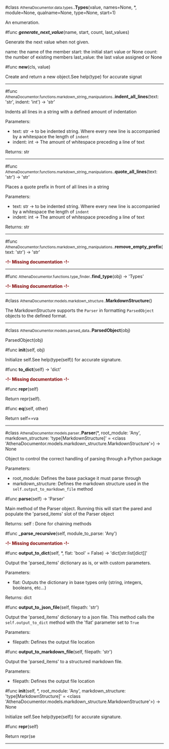 #class <small>AthenaDocumentor.data.types.</small>.**Types**(value, names=None, *, module=None, qualname=None, type=None, start=1)

An enumeration.

#func **_generate_next_value_**(name, start, count, last_values)

Generate the next value when not given.

name: the name of the member
start: the initial start value or None
count: the number of existing members
last_value: the last value assigned or None

#func **__new__**(cls, value)

Create and return a new object.See help(type) for accurate signat

---

#func <small>AthenaDocumentor.functions.markdown_string_manipulations.</small>.**indent_all_lines**(text: 'str', indent: 'int') -> 'str'

Indents all lines in a string with a defined amount of indentation

Parameters:
- text: str -> to be indented string.
Where every new line is accompanied by a whitespace the length of `indent`
- indent: int -> The amount of whitespace preceding a line of text

Returns:
str

---

#func <small>AthenaDocumentor.functions.markdown_string_manipulations.</small>.**quote_all_lines**(text: 'str') -> 'str'

Places a quote prefix in front of all lines in a string

Parameters:
- text: str -> to be indented string.
Where every new line is accompanied by a whitespace the length of `indent`
- indent: int -> The amount of whitespace preceding a line of text

Returns:
str

---

#func <small>AthenaDocumentor.functions.markdown_string_manipulations.</small>.**remove_empty_prefix**(text: 'str') -> 'str'

**<span style=color:maroon>-!- Missing documentation -!-</span>**

---

#func <small>AthenaDocumentor.functions.type_finder.</small>.**find_type**(obj) -> 'Types'

**<span style=color:maroon>-!- Missing documentation -!-</span>**

---

#class <small>AthenaDocumentor.models.markdown_structure.</small>.**MarkdownStructure**()

The MarkdownStructure supports the `Parser` in formatting `ParsedObject` objects to the defined format.



---

#class <small>AthenaDocumentor.models.parsed_data.</small>.**ParsedObject**(obj)

ParsedObject(obj)

#func **__init__**(self, obj)

Initialize self.See help(type(self)) for accurate signature.

#func **to_dict**(self) -> 'dict'

**<span style=color:maroon>-!- Missing documentation -!-</span>**

#func **__repr__**(self)

Return repr(self).

#func **__eq__**(self, other)

Return self==va

---

#class <small>AthenaDocumentor.models.parser.</small>.**Parser**(*, root_module: 'Any', markdown_structure: 'type[MarkdownStructure]' = <class 'AthenaDocumentor.models.markdown_structure.MarkdownStructure'>) -> None

Object to control the correct handling of parsing through a Python package

Parameters:
- root_module: Defines the base package it must parse through
- markdown_structure: Defines the markdown structure used in the `self.output_to_markdown_file` method

#func **parse**(self) -> 'Parser'

Main method of the Parser object.
Running this will start the pared and populate the 'parsed_items' slot of the Parser object

Returns:
self : Done for chaining methods

#func **_parse_recursive**(self, module_to_parse: 'Any')

**<span style=color:maroon>-!- Missing documentation -!-</span>**

#func **output_to_dict**(self, *, flat: 'bool' = False) -> 'dict[str:list[dict]]'

Output the 'parsed_items' dictionary as is, or with custom parameters.

Parameters:
- flat: Outputs the dictionary in base types only (string, integers, booleans, etc...)

Returns:
dict

#func **output_to_json_file**(self, filepath: 'str')

Output the 'parsed_items' dictionary to a json file.
This method calls the `self.output_to_dict` method with the 'flat' parameter set to `True`

Parameters:
- filepath: Defines the output file location

#func **output_to_markdown_file**(self, filepath: 'str')

Output the 'parsed_items' to a structured markdown file.

Parameters:
- filepath: Defines the output file location

#func **__init__**(self, *, root_module: 'Any', markdown_structure: 'type[MarkdownStructure]' = <class 'AthenaDocumentor.models.markdown_structure.MarkdownStructure'>) -> None

Initialize self.See help(type(self)) for accurate signature.

#func **__repr__**(self)

Return repr(se

---

